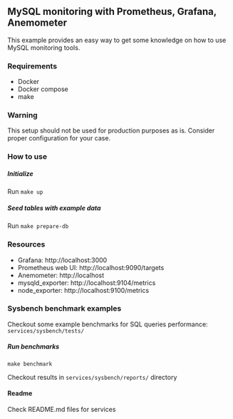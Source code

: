 ## MySQL monitoring with Prometheus, Grafana, Anemometer

This example provides an easy way to get some knowledge on how to use 
MySQL monitoring tools.

### Requirements
- Docker
- Docker compose
- make

### Warning
This setup should not be used for production purposes as is.
Consider proper configuration for your case.

### How to use

##### Initialize
Run `make up`

##### Seed tables with example data
Run `make prepare-db`

### Resources
- Grafana: http://localhost:3000
- Prometheus web UI: http://localhost:9090/targets
- Anemometer: http://localhost
- mysqld_exporter: http://localhost:9104/metrics
- node_exporter: http://localhost:9100/metrics

### Sysbench benchmark examples

Checkout some example benchmarks for SQL queries performance:
`services/sysbench/tests/`

##### Run benchmarks
`make benchmark`

Checkout results in `services/sysbench/reports/` directory

#### Readme
Check README.md files for services
